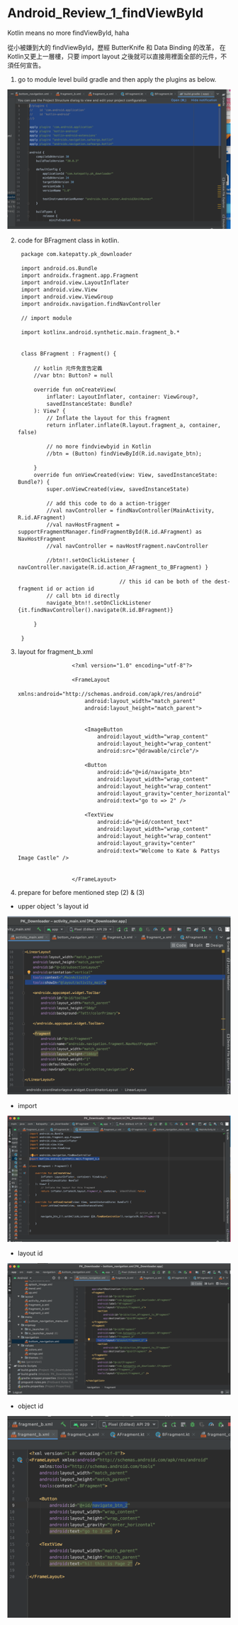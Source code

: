 # Android_Review_1_findViewById
Kotlin means no more findViewById, haha

從小被嫌到大的 findViewById，歷經 ButterKnife 和 Data Binding 的改革，
在Kotlin又更上一層樓，只要 import layout 之後就可以直接用裡面全部的元件，不須任何宣告。

1. go to module level build gradle and then apply the plugins as below.

  ![](https://raw.githubusercontent.com/QueenieCplusplus/Android_Review_3_app/main/2_module_level.png)


2. code for BFragment class in kotlin.


        package com.katepatty.pk_downloader

        import android.os.Bundle
        import androidx.fragment.app.Fragment
        import android.view.LayoutInflater
        import android.view.View
        import android.view.ViewGroup
        import androidx.navigation.findNavController
        
        // import module
        
        import kotlinx.android.synthetic.main.fragment_b.*


        class BFragment : Fragment() {

            // kotlin 元件免宣告定義
            //var btn: Button? = null

            override fun onCreateView(
                inflater: LayoutInflater, container: ViewGroup?,
                savedInstanceState: Bundle?
            ): View? {
                // Inflate the layout for this fragment
                return inflater.inflate(R.layout.fragment_a, container, false)

                // no more findviewbyid in Kotlin
                //btn = (Button) findViewById(R.id.navigate_btn);

            }
            override fun onViewCreated(view: View, savedInstanceState: Bundle?) {
                super.onViewCreated(view, savedInstanceState)

                // add this code to do a action-trigger
                //val navController = findNavController(MainActivity, R.id.AFragment)
                //val navHostFragment = supportFragmentManager.findFragmentById(R.id.AFragment) as NavHostFragment
                //val navController = navHostFragment.navController

                //btn!!.setOnClickListener { navController.navigate(R.id.action_AFragment_to_BFragment) }

                                       // this id can be both of the dest-fragment id or action id
                // call btn id directly                       
                navigate_btn!!.setOnClickListener {it.findNavController().navigate(R.id.BFragment)}

            }

        }

3. layout for fragment_b.xml

                        <?xml version="1.0" encoding="utf-8"?>
                        
                        <FrameLayout
                            xmlns:android="http://schemas.android.com/apk/res/android"
                            android:layout_width="match_parent"
                            android:layout_height="match_parent">


                            <ImageButton
                                android:layout_width="wrap_content"
                                android:layout_height="wrap_content"
                                android:src="@drawable/circle"/>

                            <Button
                                android:id="@+id/navigate_btn"
                                android:layout_width="wrap_content"
                                android:layout_height="wrap_content"
                                android:layout_gravity="center_horizontal"
                                android:text="go to => 2" />

                            <TextView
                                android:id="@+id/content_text"
                                android:layout_width="wrap_content"
                                android:layout_height="wrap_content"
                                android:layout_gravity="center"
                                android:text="Welcome to Kate ＆ Pattys Image Castle" />


                        </FrameLayout>

4. prepare for before mentioned step (2) & (3)

  * upper object 's layout id

![](https://raw.githubusercontent.com/QueenieCplusplus/Android_Review_1_findViewById/main/obj_1.png)


  * import

![](https://raw.githubusercontent.com/QueenieCplusplus/Android_Review_1_findViewById/main/obj_2.png)

  * layout id

![](https://raw.githubusercontent.com/QueenieCplusplus/Android_Review_1_findViewById/main/obj_3.png)

  * object id

![](https://raw.githubusercontent.com/QueenieCplusplus/Android_Review_1_findViewById/main/obj_4.png)

